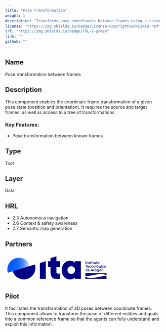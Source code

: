 ```yaml
---
title: "Pose Transformation"
weight: 1
description: "Transforms pose coordinates between frames using a transformation tree"
license: "https://img.shields.io/badge/License-Copyright%20%C2%A9-red"
trl: "https://img.shields.io/badge/TRL-9-green"
link: ""
github: ""
---
```


## Name
Pose transformation between frames

## Description
This component enables the coordinate frame transformation of a given pose state (position and orientation). It requires the source and target frames, as well as access to a tree of transformations.

### Key Features:
- Pose transformation between known frames

## Type
Tool

## Layer
Data

## HRL
- 	2.3 Autonomous navigation
-	2.6 Context & safety awareness
-	2.7 Semantic map generation

## Partners
![ITA Logo](/images/ita/italogo.jpg)

## Pilot

It facilitates the transformation of 3D poses between coordinate frames. This component allows to transform the pose of different entities and goals into a common reference frame so that the agents can fully understand and exploit this information.

